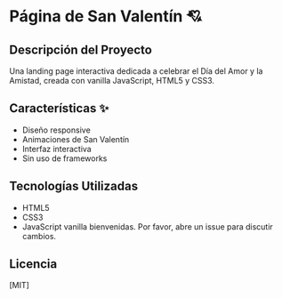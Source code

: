 # Página de San Valentín 💘

## Descripción del Proyecto
Una landing page interactiva dedicada a celebrar el Día del Amor y la Amistad, creada con vanilla JavaScript, HTML5 y CSS3.

## Características ✨
- Diseño responsive 
- Animaciones de San Valentín
- Interfaz interactiva
- Sin uso de frameworks

## Tecnologías Utilizadas
- HTML5
- CSS3
- JavaScript vanilla
bienvenidas. Por favor, abre un issue para discutir cambios.

## Licencia
[MIT]